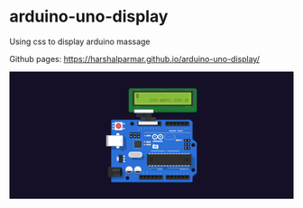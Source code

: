 # arduino-uno-display

Using css to display arduino massage

Github pages: https://harshalparmar.github.io/arduino-uno-display/

![alt text](https://raw.githubusercontent.com/harshalparmar/arduino-uno-display/main/arduino-uno-display-img.png)
